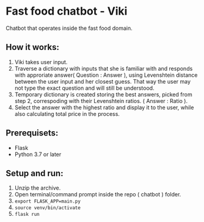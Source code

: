 # Fast food chatbot - Viki
Chatbot that operates inside the fast food domain.

## How it works:

1. Viki takes user input.
2. Traverse a dictionary with inputs that she is familiar with and responds with approriate answer( Question : Answer ), using Levenshtein distance between the user input and her closest guess. That way the user may not type the exact question and will still be understood.
3. Temporary dictionary is created storing the best answers, picked from step 2, correspoding with their Levenshtein ratios. ( Answer : Ratio ).  
4. Select the answer with the highest ratio and display it to the user, while also calculating total price in the process.

## Prerequisets:
- Flask
- Python 3.7 or later

## Setup and run:
1. Unzip the archive.
2. Open terminal/command prompt inside the repo ( chatbot ) folder.
3. `export FLASK_APP=main.py`
4. `source venv/bin/activate`
5. `flask run`
